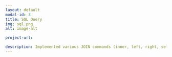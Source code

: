 ```yaml
---
layout: default
modal-id: 3
title: SQL Query
img: sql.png
alt: image-alt

project-url: 

description: Implemented various JOIN commands (inner, left, right, self, and cross) in MySQL, utilizing UNION and UNION ALL to efficiently combine and query data from multiple tables.
---
```

